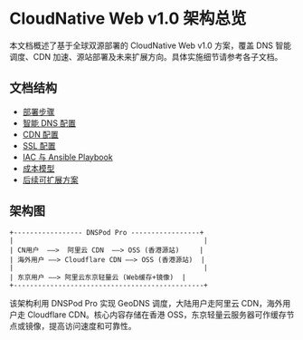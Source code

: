 # CloudNative Web v1.0 架构总览

本文档概述了基于全球双源部署的 CloudNative Web v1.0 方案，覆盖 DNS 智能调度、CDN 加速、源站部署及未来扩展方向。具体实施细节请参考各子文档。

## 文档结构

- [部署步骤](deployment.md)
- [智能 DNS 配置](dns-config.md)
- [CDN 配置](cdn-config.md)
- [SSL 配置](ssl-config.md)
- [IAC 与 Ansible Playbook](iac-playbook.md)
- [成本模型](cost-model.md)
- [后续可扩展方案](future-roadmap.md)

## 架构图

```
+----------------- DNSPod Pro -----------------+
|                                               |
| CN用户  ——>  阿里云 CDN  ——> OSS (香港源站)     |
| 海外用户 ——> Cloudflare CDN ——> OSS (香港源站)  |
|                                               |
| 东京用户 ——> 阿里云东京轻量云 (Web缓存+镜像)  |
+-----------------------------------------------+
```

该架构利用 DNSPod Pro 实现 GeoDNS 调度，大陆用户走阿里云 CDN，海外用户走 Cloudflare CDN。核心内容存储在香港 OSS，东京轻量云服务器可作缓存节点或镜像，提高访问速度和可靠性。

